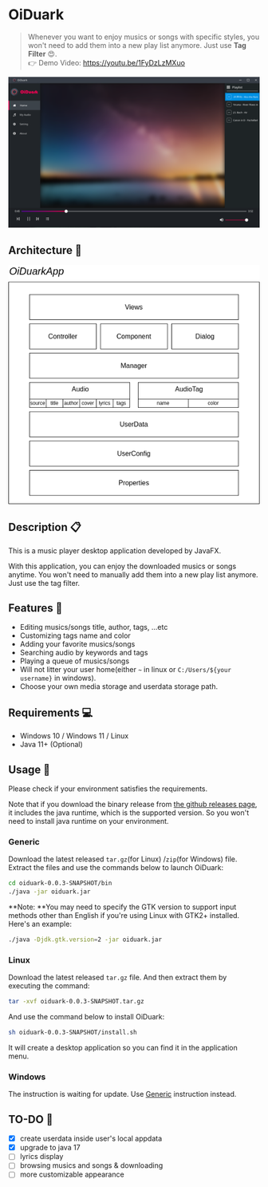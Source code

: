 # OiDuark

> Whenever you want to enjoy musics or songs with specific styles, you won't need to add them into a new play list anymore. Just use **Tag Filter** 😍.  
> 👉 Demo Video: https://youtu.be/1FyDzLzMXuo

![Screenshot](static/screenshot.png)

## Architecture 🔧

![](./static/Architecture.png)

## Description 📋
This is a music player desktop application developed by JavaFX.  

With this application, you can enjoy the downloaded musics or songs anytime. You won't need to manually add them into a new play list anymore. Just use the tag filter.

## Features 🤩
* Editing musics/songs title, author, tags, ...etc
* Customizing tags name and color
* Adding your favorite musics/songs
* Searching audio by keywords and tags
* Playing a queue of musics/songs
* Will not litter your user home(either `~` in linux or `C:/Users/${your username}` in windows).
* Choose your own media storage and userdata storage path.

## Requirements 💻
* Windows 10 / Windows 11 / Linux
* Java 11+ (Optional)

## Usage 🧭

Please check if your environment satisfies the requirements.  

Note that if you download the binary release from [the github releases page](https://github.com/SharpKoi/OiDuark/releases), it includes the java runtime, which is the supported version. So you won't need to install java runtime on your environment.

### Generic

Download the latest released `tar.gz`(for Linux) /`zip`(for Windows) file. Extract the files and use the commands below to launch OiDuark:

```bash
cd oiduark-0.0.3-SNAPSHOT/bin
./java -jar oiduark.jar
```

**Note: **You may need to specify the GTK version to support input methods other than English if you're using Linux with GTK2+ installed. Here's an example:

```bash
./java -Djdk.gtk.version=2 -jar oiduark.jar
```

### Linux

Download the latest released `tar.gz` file. And then extract them by executing the command: 

```sh
tar -xvf oiduark-0.0.3-SNAPSHOT.tar.gz
```

And use the command below to install OiDuark:

```sh
sh oiduark-0.0.3-SNAPSHOT/install.sh
```

It will create a desktop application so you can find it in the application menu.

### Windows

The instruction is waiting for update. Use [Generic](#Generic) instruction instead.

## TO-DO 🎯

- [x] create userdata inside user's local appdata
- [x] upgrade to java 17
- [ ] lyrics display
- [ ] browsing musics and songs & downloading
- [ ] more customizable appearance
